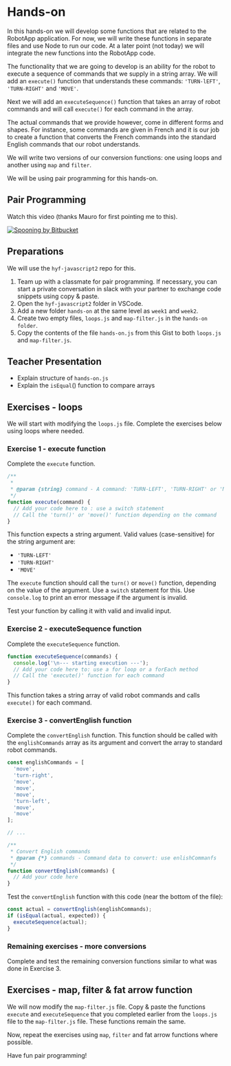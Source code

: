 # Hands-on

In this hands-on we will develop some functions that are related to the RobotApp application. For now, we will write these functions in separate files and use Node to run our code. At a later point (not today) we will integrate the new functions into the RobotApp code.

The functionality that we are going to develop is an ability for the robot to execute a sequence of commands that we supply in a string array. We will add an `execute()` function that understands these commands: `'TURN-lEFT'`, `'TURN-RIGHT'` and `'MOVE'`.

Next we will add an `executeSequence()` function that takes an array of robot commands and will call `execute()` for each command in the array.

The actual commands that we provide however, come in different forms and shapes. For instance, some commands are given in French and it is our job to create a function that converts the French commands into the standard English commands that our robot understands.

We will write two versions of our conversion functions: one using loops and another using `map` and `filter`.

We will be using pair programming for this hands-on.

## Pair Programming

Watch this video (thanks Mauro for first pointing me to this).

[![Spooning by Bitbucket](https://img.youtube.com/vi/dYBjVTMUQY0/0.jpg)](https://youtu.be/dYBjVTMUQY0)

## Preparations

We will use the `hyf-javascript2` repo for this.

1. Team up with a classmate for pair programming. If necessary, you can start a private conversation in slack with your partner to exchange code snippets using copy & paste.
2. Open the `hyf-javascript2` folder in VSCode.
3. Add a new folder `hands-on` at the same level as `week1` and `week2`.
4. Create two empty files, `loops.js` and `map-filter.js` in the `hands-on folder`.
5. Copy the contents of the file `hands-on.js` from this Gist to both `loops.js` and `map-filter.js`.

## Teacher Presentation

- Explain structure of `hands-on.js`
- Explain the `isEqual`() function to compare arrays

## Exercises - loops

We will start with modifying the `loops.js` file. Complete the exercises below using loops where needed.

### Exercise 1 - execute function

Complete the `execute` function.

```js
/**
 *
 * @param {string} command - A command: 'TURN-LEFT', 'TURN-RIGHT' or 'MOVE'
 */
function execute(command) {
  // Add your code here to : use a switch statement
  // Call the 'turn()' or 'move()' function depending on the command
}
```

This function expects a string argument. Valid values (case-sensitive) for the string argument are:

- `'TURN-LEFT'`
- `'TURN-RIGHT'`
- `'MOVE'`

The `execute` function should call the `turn()` or `move()` function, depending on the value of the argument. Use a `switch` statement for this. Use `console.log` to print an error message if the argument is invalid.

Test your function by calling it with valid and invalid input.

### Exercise 2 - executeSequence function

Complete the `executeSequence` function.

```js
function executeSequence(commands) {
  console.log('\n--- starting execution ---');
  // Add your code here to: use a for loop or a forEach method
  // Call the 'execute()' function for each command
}
```

This function takes a string array of valid robot commands and calls `execute()` for each command.

### Exercise 3 - convertEnglish function

Complete the `convertEnglish` function. This function should be called with the `englishCommands` array as its argument and convert the array to standard robot commands.

```js
const englishCommands = [
  'move',
  'turn-right',
  'move',
  'move',
  'move',
  'turn-left',
  'move',
  'move'
];

// ...

/**
 * Convert English commands
 * @param {*} commands - Command data to convert: use enlishCommanfs
 */
function convertEnglish(commands) {
  // Add your code here
}
```

Test the `convertEnglish` function with this code (near the bottom of the file):

```js
const actual = convertEnglish(englishCommands);
if (isEqual(actual, expected)) {
  executeSequence(actual);
}
```

### Remaining exercises - more conversions

Complete and test the remaining conversion functions similar to what was done in Exercise 3.

## Exercises - map, filter & fat arrow function

We will now modify the `map-filter.js` file. Copy & paste the functions `execute` and `executeSequence` that you completed earlier from the `loops.js` file to the `map-filter.js` file. These functions remain the same.

Now, repeat the exercises using `map`, `filter` and fat arrow functions where possible.

Have fun pair programming!


